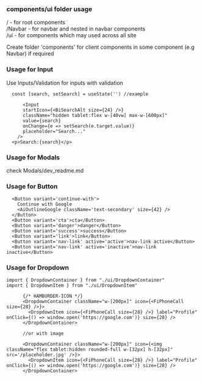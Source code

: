 ### components/ui folder usage

/ - for root components<br/>
/Navbar - for navbar and nested in navbar components<br/>
/ui - for components which may used across all site<br/>

Create folder 'components' for client components in some component (e.g Navbar) if required

### Usage for Input

Use Inputs/Validation for inputs with validation

```tsx
  const [search, setSearch] = useState('') //example

      <Input
      startIcon={<BiSearchAlt size={24} />}
      className="hidden tablet:flex w-[40vw] max-w-[600px]"
      value={search}
      onChange={e => setSearch(e.target.value)}
      placeholder="Search..."
    />
  <p>Search:{search}</p>

```

### Usage for Modals

check Modals/dev_readme.md

### Usage for Button

```tsx
  <Button variant='continue-with'>
    Continue with Google
    <AiOutlineGoogle className='text-secondary' size={42} />
  </Button>
  <Button variant='cta'>cta</Button>
  <Button variant='danger'>danger</Button>
  <Button variant='success'>success</Button>
  <Button variant='link'>link</Button>
  <Button variant='nav-link' active='active'>nav-link active</Button>
  <Button variant='nav-link' active='inactive'>nav-link inactive</Button>
```

### Usage for Dropdown

```tsx
import { DropdownContainer } from "./ui/DropdownContainer"
import { DropdownItem } from "./ui/DropdownItem"

      {/* HAMBURDER-ICON */}
      <DropdownContainer className="w-[200px]" icon={<FiPhoneCall size={28} />}>
        <DropdownItem icon={<FiPhoneCall size={28} />} label="Profile" onClick={() => window.open('https://google.com')} size={28} />
      </DropdownContainer>

      //or with image

      <DropdownContainer className="w-[200px]" icon={<img className="flex tablet:hidden rounded-full w-[32px] h-[32px]" src='/placeholder.jpg' />}>
        <DropdownItem icon={<FiPhoneCall size={28} />} label="Profile" onClick={() => window.open('https://google.com')} size={28} />
      </DropdownContainer>

```
